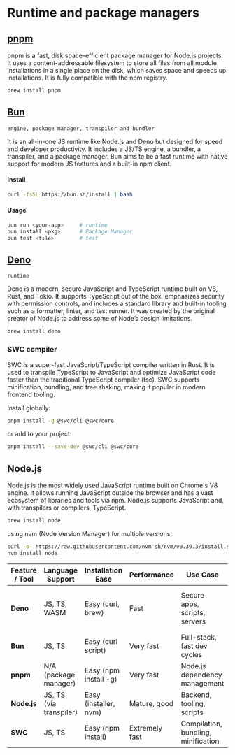 # Runtime and package managers

## [pnpm](https://pnpm.io/installation)

pnpm is a fast, disk space-efficient package manager for Node.js projects. It uses a content-addressable filesystem to store all files from all module installations in a single place on the disk, which saves space and speeds up installations. It is fully compatible with the npm registry.

```sh
brew install pnpm
```

## [Bun](https://bun.sh/)
`engine, package manager, transpiler and bundler`

It is an all-in-one JS runtime like Node.js and Deno but designed for speed and developer productivity. It includes a JS/TS engine, a bundler, a transpiler, and a package manager. Bun aims to be a fast runtime with native support for modern JS features and a built-in npm client.

#### Install
```sh
curl -fsSL https://bun.sh/install | bash
```

#### Usage

```sh
bun run <your-app>     # runtime
bun install <pkg>      # Package Manager
bun test <file>        # test
```

## [Deno](https://deno.com/)
`runtime`

Deno is a modern, secure JavaScript and TypeScript runtime built on V8, Rust, and Tokio. It supports TypeScript out of the box, emphasizes security with permission controls, and includes a standard library and built-in tooling such as a formatter, linter, and test runner. It was created by the original creator of Node.js to address some of Node’s design limitations.

```sh
brew install deno
```

### SWC compiler

SWC is a super-fast JavaScript/TypeScript compiler written in Rust. It is used to transpile TypeScript to JavaScript and optimize JavaScript code faster than the traditional TypeScript compiler (tsc). SWC supports minification, bundling, and tree shaking, making it popular in modern frontend tooling.

Install globally:
```sh
pnpm install -g @swc/cli @swc/core
```

or add to your project:
```sh
pnpm install --save-dev @swc/cli @swc/core
```

## Node.js

Node.js is the most widely used JavaScript runtime built on Chrome's V8 engine. It allows running JavaScript outside the browser and has a vast ecosystem of libraries and tools via npm. Node.js supports JavaScript and, with transpilers or compilers, TypeScript.

```sh
brew install node
```

using nvm (Node Version Manager) for multiple versions:
```sh
curl -o- https://raw.githubusercontent.com/nvm-sh/nvm/v0.39.3/install.sh | bash
nvm install node
```

| Feature / Tool | Language Support         | Installation Ease      | Performance        | Use Case       | Package                 | Security Model           |
|----------------|-------------------------|-------------------------|--------------------|---------------------|--------------------|--------------------------|
| **Deno**       | JS, TS, WASM            | Easy (curl, brew)       | Fast       | Secure apps, scripts, servers  | URL imports, no centralized registry | Permission-based sandboxing |
| **Bun**        | JS, TS                  | Easy (curl script)      | Very fast    | Full-stack, fast dev cycles | Built-in npm client | Less restrictive than Deno |
| **pnpm**       | N/A (package manager)   | Easy (npm install -g)   | Very fast          | Node.js dependency management    | npm registry       | N/A                      |
| **Node.js**    | JS, TS (via transpiler) | Easy (installer, nvm)   | Mature, good       | Backend, tooling, scripts        | npm registry     | No sandboxing            |
| **SWC**        | JS, TS                  | Easy (npm install)    | Extremely fast        | Compilation, bundling, minification | N/A             | N/A                      |
